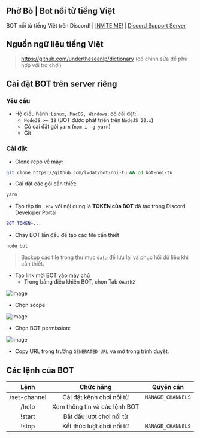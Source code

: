 ## Phở Bò | Bot nối từ tiếng Việt
BOT nối từ tiếng Việt trên Discord! | [INVITE ME!](https://discord.com/oauth2/authorize?client_id=1211679955143106670&permissions=981400500288&scope=bot+applications.commands) | [Discord Support Server](https://discord.gg/TFvSWf9SBb)

## Nguồn ngữ liệu tiếng Việt
> https://github.com/undertheseanlp/dictionary (có chỉnh sửa để phù hợp với trò chơi)

## Cài đặt BOT trên server riêng
### Yêu cầu
- Hệ điều hành: `Linux, MacOS, Windows`, có cài đặt:
  - `NodeJS >= 18` (BOT được phát triển trên `NodeJS 20.x`)
  - Có cài đặt gói `yarn` (`npm i -g yarn`)
  - Git

### Cài đặt
- Clone repo về máy:
```bash
git clone https://github.com/lvdat/bot-noi-tu && cd bot-noi-tu
```
- Cài đặt các gói cần thiết:
```bash
yarn
```
- Tạo tệp tin `.env` với nội dung là **TOKEN của BOT** đã tạo trong Discord Developer Portal
```bash
BOT_TOKEN=...
```
- Chạy BOT lần đầu để tạo các file cần thiết
```bash
node bot
```
> Backup các file trong thư mục `data` để lưu lại và phục hồi dữ liệu khi cần thiết.
- Tạo link mời BOT vào máy chủ
  - Trong bảng điều khiển BOT, chọn Tab `OAuth2`

 ![image](https://github.com/lvdat/bot-noi-tu/assets/72507371/1a83d38d-2d2b-4066-bb9e-fddfa4a6cecc)
 
  - Chọn scope

  ![image](https://github.com/lvdat/bot-noi-tu/assets/72507371/9dba916d-4cf5-4c40-8670-8f7740cc9647)

  - Chọn BOT permission:

  ![image](https://github.com/lvdat/bot-noi-tu/assets/72507371/599a47e7-21e6-40fe-ae58-895509c059e2)

  - Copy URL trong trường `GENERATED URL` và mở trong trình duyệt.

## Các lệnh của BOT
|        **Lệnh**        |         **Chức năng**         |   **Quyền cần**   |
|:----------------------:|:-----------------------------:|:-----------------:|
| /set-channel <channel> | Cài đặt kênh chơi nối từ      | `MANAGE_CHANNELS` |
| /help                  | Xem thông tin và các lệnh BOT |                   |
| !start                 | Bắt đầu lượt chơi nối từ      |                   |
| !stop                  | Kết thúc lượt chơi nối từ     | `MANAGE_CHANNELS` |

